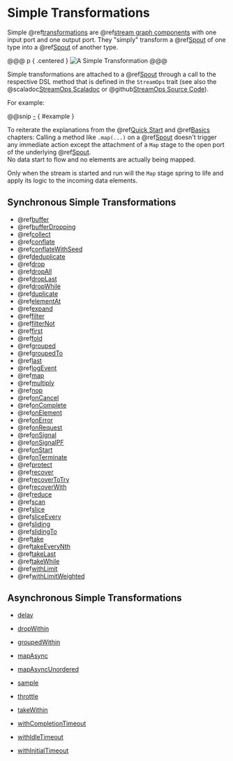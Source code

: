 Simple Transformations
======================

Simple @ref[transformations] are @ref[stream graph components] with one input port and one output port.
They "simply" transform a @ref[Spout] of one type into a @ref[Spout] of another type. 

@@@ p { .centered }
![A Simple Transformation](.../simple-transformation.svg)
@@@

Simple transformations are attached to a @ref[Spout] through a call to the respective DSL method that is defined
in the `StreamOps` trait (see also the @scaladoc[StreamOps Scaladoc] or @github[StreamOps Source Code]).
   
For example:

@@snip [-]($test/SimpleTransformSpec.scala) { #example }

To reiterate the explanations from the @ref[Quick Start] and @ref[Basics] chapters: Calling a method like `.map(...)` on
a @ref[Spout] doesn't trigger any immediate action except the attachment of a `Map` stage to the open port of the
underlying @ref[Spout].<br/>
No data start to flow and no elements are actually being mapped.
 
Only when the stream is started and run will the `Map` stage spring to life and apply its logic to the incoming
data elements.


## Synchronous Simple Transformations

* @ref[buffer](reference/buffer.md)
* @ref[bufferDropping](reference/bufferDropping.md)
* @ref[collect](reference/collect.md)
* @ref[conflate](reference/conflate.md)
* @ref[conflateWithSeed](reference/conflateWithSeed.md)
* @ref[deduplicate](reference/deduplicate.md)
* @ref[drop](reference/drop.md)
* @ref[dropAll](reference/dropAll.md)
* @ref[dropLast](reference/dropLast.md)
* @ref[dropWhile](reference/dropWhile.md)
* @ref[duplicate](reference/duplicate.md)
* @ref[elementAt](reference/elementAt.md)
* @ref[expand](reference/expand.md)
* @ref[filter](reference/filter.md)
* @ref[filterNot](reference/filterNot.md)
* @ref[first](reference/first.md)
* @ref[fold](reference/fold.md)
* @ref[grouped](reference/grouped.md)
* @ref[groupedTo](reference/groupedTo.md)
* @ref[last](reference/last.md)
* @ref[logEvent](reference/logEvent.md)
* @ref[map](reference/map.md)
* @ref[multiply](reference/multiply.md)
* @ref[nop](reference/nop.md)
* @ref[onCancel](reference/onCancel.md)
* @ref[onComplete](reference/onComplete.md)
* @ref[onElement](reference/onElement.md)
* @ref[onError](reference/onError.md)
* @ref[onRequest](reference/onRequest.md)
* @ref[onSignal](reference/onSignal.md)
* @ref[onSignalPF](reference/onSignalPF.md)
* @ref[onStart](reference/onStart.md)
* @ref[onTerminate](reference/onTerminate.md)
* @ref[protect](reference/protect.md)
* @ref[recover](reference/recover.md)
* @ref[recoverToTry](reference/recoverToTry.md)
* @ref[recoverWith](reference/recoverWith.md)
* @ref[reduce](reference/reduce.md)
* @ref[scan](reference/scan.md)
* @ref[slice](reference/slice.md)
* @ref[sliceEvery](reference/sliceEvery.md)
* @ref[sliding](reference/sliding.md)
* @ref[slidingTo](reference/slidingTo.md)
* @ref[take](reference/take.md)
* @ref[takeEveryNth](reference/takeEveryNth.md)
* @ref[takeLast](reference/takeLast.md)
* @ref[takeWhile](reference/takeWhile.md)
* @ref[withLimit](reference/withLimit.md)
* @ref[withLimitWeighted](reference/withLimitWeighted.md)
 
## Asynchronous Simple Transformations 

* [delay](reference/delay.md)
* [dropWithin](reference/dropWithin.md)
* [groupedWithin](reference/groupedWithin.md)
* [mapAsync](reference/mapAsync.md)
* [mapAsyncUnordered](reference/mapAsyncUnordered.md)
* [sample](reference/sample.md)
* [throttle](reference/throttle.md)
* [takeWithin](reference/takeWithin.md)
* [withCompletionTimeout](reference/withCompletionTimeout.md)
* [withIdleTimeout](reference/withIdleTimeout.md)
* [withInitialTimeout](reference/withInitialTimeout.md)

  [transformations]: overview.md
  [stream graph components]: ../basics.md#streams-as-graphs
  [Spout]: ../spouts.md
  [StreamOps Scaladoc]: swave.core.StreamOps
  [StreamOps Source Code]: /core/src/main/scala/swave/core/StreamOps.scala
  [Quick Start]: ../quick-start.md
  [Basics]: ../basics.md
